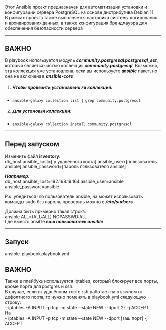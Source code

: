Этот Ansible проект предназначен для автоматизации установки и конфигурации сервера PostgreSQL на основе дистрибутива Debian 11.  
В рамках проекта также выполняется настройка системы логирования и архивирования данных, а также конфигурация брандмауэра для обеспечения безопасности сервера.

---
## ВАЖНО  
В playbook используется модуль ***community.postgresql.postgresql_set***, который является частью коллекции ***community.postgresql***. Возможно, эта коллекция уже установлена, если вы используете ***ansible*** пакет, но она не включена в ***ansible-core***  
  
1. ##### Чтобы проверить установлена ли коллекция:  
- `ansible-galaxy collection list | grep community.postgresql` 
  
2. ##### Для установки коллекции:  
- `ansible-galaxy collection install community.postgresql`  

---
## Перед запуском  
Изменить файл **inventory:**  
db_host ansible_host=[ip удалённого хоста] ansible_user=[пользователь ansible] ansible_password=[пароль пользователя ansible]  
  
***Например:***  
db_host ansible_host=192.168.19.164 ansible_user=ansible ansible_password=ansible  
  
P.s. убедиться что пользователь ansible, на  может использовать команды sudo без пароля, проверить можно в ***/etc/sudoers***  
  
Должна быть примерно такая строка:  
ansible ALL=(ALL:ALL) NOPASSWD:ALL  
Где вместо ansible ***ваш пользователь ansible***  

---
## Запуск  
ansible-playbook playbook.yml
## ВАЖНО  
Также в плейбуке используется iptables, который блокирует все порты, кроме порта для postgres и ssh.  
В случае, если на удалённом хосте ssh работает на отличном от дефолтного порта, то нужно поменять в playbook.yml следующую строку:  
\- iptables -A INPUT -p tcp -m state --state NEW --dport 22 -j ACCEPT  
На  
\- iptables -A INPUT -p tcp -m state --state NEW --dport [ваш порт] -j ACCEPT

